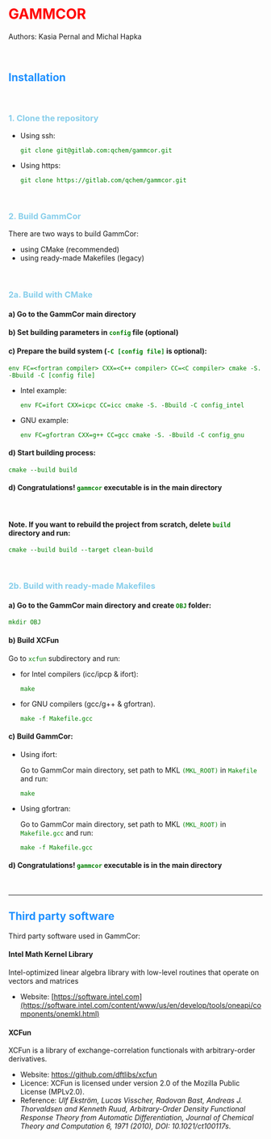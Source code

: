 <style>
H1{color:Red !important;}
H2{color:DodgerBlue !important;}
H3{color:SkyBlue !important;}
code{color:Green !important;}
</style>

# GAMMCOR
Authors: Kasia Pernal and Michal Hapka

<br>

## Installation

<br>

### 1. Clone the repository
* Using ssh:
    ```
    git clone git@gitlab.com:qchem/gammcor.git
    ```
* Using https:
    ```
    git clone https://gitlab.com/qchem/gammcor.git
    ```

<br>

### 2. Build GammCor
There are two ways to build GammCor:
* using CMake (recommended)
* using ready-made Makefiles (legacy)

<br>

### 2a. Build with CMake
#### a) Go to the GammCor main directory
#### b) Set building parameters in `config` file (optional)
#### c) Prepare the build system (`-C [config file]` is optional):
```
env FC=<fortran compiler> CXX=<C++ compiler> CC=<C compiler> cmake -S. -Bbuild -C [config file]
```
* Intel example:
    ```
    env FC=ifort CXX=icpc CC=icc cmake -S. -Bbuild -C config_intel
    ```
* GNU example:
    ```
    env FC=gfortran CXX=g++ CC=gcc cmake -S. -Bbuild -C config_gnu
    ```
#### d) Start building process:
```
cmake --build build
```

#### d) Congratulations! `gammcor` executable is in the main directory

<br>

#### Note. If you want to rebuild the project from scratch, delete `build` directory and run:
```
cmake --build build --target clean-build
```

<br>

### 2b. Build with ready-made Makefiles
#### a) Go to the GammCor main directory and create `OBJ` folder:
```
mkdir OBJ
```

#### b) Build XCFun
Go to `xcfun` subdirectory and run:
* for Intel compilers (icc/ipcp & ifort):
    ```
    make
    ```
* for GNU compilers (gcc/g++ & gfortran).    
    ```
    make -f Makefile.gcc
    ```


#### c) Build GammCor:
* Using ifort:

    Go to GammCor main directory, set path to MKL `(MKL_ROOT)` in `Makefile` and run:
    ```
    make
    ```
* Using gfortran:

    Go to GammCor main directory, set path to MKL `(MKL_ROOT)` in `Makefile.gcc` and run:
    ```
    make -f Makefile.gcc
    ```

#### d) Congratulations! `gammcor` executable is in the main directory

<br>

---

## Third party software
Third party software used in GammCor:
#### Intel Math Kernel Library
Intel-optimized linear algebra library with low-level routines that operate on vectors and matrices
* Website: [https://software.intel.com](https://software.intel.com/content/www/us/en/develop/tools/oneapi/components/onemkl.html)
#### XCFun
XCFun is a library of exchange-correlation functionals with arbitrary-order derivatives.
* Website: https://github.com/dftlibs/xcfun
* Licence: XCFun is licensed under version 2.0 of the Mozilla Public License (MPLv2.0).
* Reference:
_Ulf Ekström, Lucas Visscher, Radovan Bast, Andreas J. Thorvaldsen and Kenneth Ruud, 
Arbitrary-Order Density Functional Response Theory from Automatic Differentiation, 
Journal of Chemical Theory and Computation 6, 1971 (2010), DOI: 10.1021/ct100117s_.
